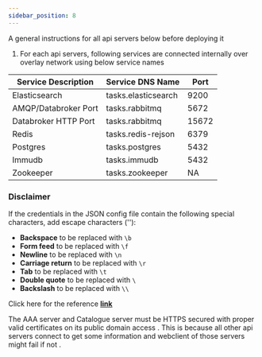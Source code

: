 ```yaml
---
sidebar_position: 8
---
```


A general instructions for all api servers below before deploying it

 1. For each api servers, following services are connected internally over overlay network using below service names 

| Service Description    | Service DNS Name          | Port |
|------------------------|---------------------------|------|
| Elasticsearch          | tasks.elasticsearch       | 9200 |
| AMQP/Databroker Port   | tasks.rabbitmq            | 5672 |
| Databroker HTTP Port    | tasks.rabbitmq            | 15672|
| Redis                  | tasks.redis-rejson        | 6379 |
| Postgres               | tasks.postgres             | 5432 |
| Immudb                 | tasks.immudb               | 5432 |
| Zookeeper              | tasks.zookeeper            | NA   |

### Disclaimer

If the credentials in the JSON config file contain the following special characters, add escape characters ('\'):

   - **Backspace** to be replaced with `\b`
   - **Form feed** to be replaced with `\f`
   - **Newline** to be replaced with `\n`
   - **Carriage return** to be replaced with `\r`
   - **Tab** to be replaced with `\t`
   - **Double quote** to be replaced with `\`
   - **Backslash** to be replaced with `\\`


  Click here for the reference **[link](https://www.tutorialspoint.com/json_simple/json_simple_escape_characters.htm)**


The AAA server and Catalogue server must be HTTPS secured with proper valid certificates  on its public domain access .  This is because all other api servers connect to get some information and webclient of those servers might fail if not .
